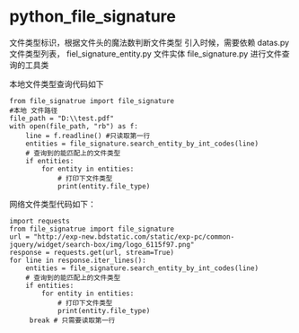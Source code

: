 # python_file_signature

文件类型标识，根据文件头的魔法数判断文件类型 引入时候，需要依赖 datas.py 文件类型列表， fiel_signature_entity.py 文件实体 file_signature.py 进行文件查询的工具类

本地文件类型查询代码如下
```
from file_signatrue import file_signature
#本地 文件路径
file_path = "D:\\test.pdf"
with open(file_path, "rb") as f:
    line = f.readline() #只读取第一行
    entities = file_signature.search_entity_by_int_codes(line)
    # 查询到的能匹配上的文件类型
    if entities:
        for entity in entities:
            # 打印下文件类型
            print(entity.file_type)
```
网络文件类型代码如下：
```
import requests
from file_signatrue import file_signature
url = "http://exp-new.bdstatic.com/static/exp-pc/common-jquery/widget/search-box/img/logo_6115f97.png"
response = requests.get(url, stream=True)
for line in response.iter_lines(): 
    entities = file_signature.search_entity_by_int_codes(line)
    # 查询到的能匹配上的文件类型
    if entities:
        for entity in entities:
            # 打印下文件类型
            print(entity.file_type)
     break # 只需要读取第一行
```
